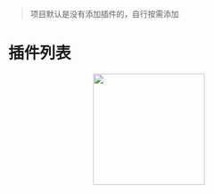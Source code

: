 > 项目默认是没有添加插件的，自行按需添加


# 插件列表
<div align=center><img width = "200" height = "200" src="./images/975x975-logo.001.png"></div>
